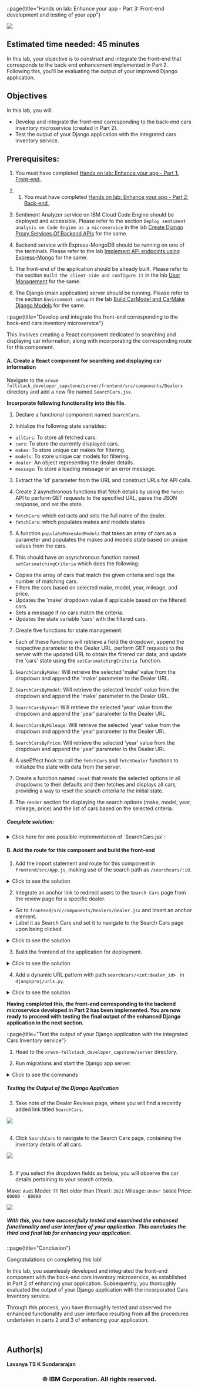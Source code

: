 ::page{title="Hands on lab: Enhance your app - Part 3: Front-end development and testing of your app"}

<img src="https://cf-courses-data.s3.us.cloud-object-storage.appdomain.cloud/IBMSkillsNetwork-PY0221EN-Coursera/images/SN-logo-stacked-small.png">

## Estimated time needed: 45 minutes

In this lab, your objective is to construct and integrate the front-end that corresponds to the back-end enhancement implemented in Part 2. Following this, you'll be evaluating the output of your improved Django application.

## Objectives

In this lab, you will:
- Develop and integrate the front-end corresponding to the back-end cars inventory microservice (created in Part 2).
- Test the output of your Django application with the integrated cars inventory service.

## Prerequisites:

1. You must have completed <a href="https://github.com/Sklup55/Parts1-2-3-Fs_Appl_Dev_Cpstn/blob/master/Part01.md"> Hands on lab: Enhance your app - Part 1: Front-end </a> .

2. 1. You must have completed <a href="https://github.com/Sklup55/Parts1-2-3-Fs_Appl_Dev_Cpstn/blob/master/Part02.md">  Hands on lab: Enhance your app - Part 2: Back-end </a> .

2. Sentiment Analyzer service on IBM Cloud Code Engine should be deployed and accessible. Please refer to the section `Deploy sentiment analysis on Code Engine as a microservice` in the lab [Create Django Proxy Services Of Backend APIs](https://cf-courses-data.s3.us.cloud-object-storage.appdomain.cloud/IBMSkillsNetwork-CD0321EN-Coursera/labs/v2/m3/DjangoProxy.md.html) for the same.

3. Backend service with Express-MongoDB should be running on one of the terminals. Please refer to the lab [Implement API endpoints using Express-Mongo](https://cf-courses-data.s3.us.cloud-object-storage.appdomain.cloud/IBMSkillsNetwork-CD0321EN-Coursera/labs/v2/m3/BackendServices_Mongo.md.html) for the same.

4. The front-end of the application should be already built. Please refer to the section `Build the client-side and configure it` in the lab [User Management](https://cf-courses-data.s3.us.cloud-object-storage.appdomain.cloud/IBMSkillsNetwork-CD0321EN-Coursera/labs/v2/m2/UserManagement.md.html) for the same.

5. The Django (main application) server should be running. Please refer to the section `Environment setup` in the lab [Build CarModel and CarMake Django Models](https://cf-courses-data.s3.us.cloud-object-storage.appdomain.cloud/IBMSkillsNetwork-CD0321EN-Coursera/labs/v2/m3/BackendServices_Django.md.html) for the same.


::page{title="Develop and integrate the front-end corresponding to the back-end cars inventory microservice"}

This involves creating a React component dedicated to searching and displaying car information, along with incorporating the corresponding route for this component.

#### A. Create a React component for searching and displaying car information

Navigate to the `xrwvm-fullstack_developer_capstone/server/frontend/src/components/Dealers` directory and add a new file named `SearchCars.jsx`.

**Incorporate following functionality into this file.**

1. Declare a functional component named `SearchCars`.

2. Initialize the following state variables:
- `allCars`: To store all fetched cars.
- `cars`: To store the currently displayed cars.
- `makes`: To store unique car makes for filtering.
- `models`: To store unique car models for filtering.
- `dealer`: An object representing the dealer details.
- `message`: To store a loading message or an error message.

3. Extract the \'id\' parameter from the URL and construct URLs for API calls.

4. Create 2 asynchronous functions that fetch details by using the `fetch` API to perform GET requests to the specified URL, parse the JSON response, and set the state.

- `fetchCars`: which extracts and sets the full name of the dealer.
- `fetchCars`: which populates makes and models states

5. A function `populateMakesAndModels` that takes an array of cars as a parameter and populates the makes and models state based on unique values from the cars.

6. This should have an asynchronous function named `setCarsmatchingCriteria` which does the following:

- Copies the array of cars that match the given criteria and logs the number of matching cars.
- Filters the cars based on selected make, model, year, mileage, and price.
- Updates the \'make\' dropdown value if applicable based on the filtered cars.
- Sets a message if no cars match the criteria.
- Updates the state variable \'cars\' with the filtered cars.

7. Create five functions for state management:

- Each of these functions will retrieve a field the dropdown, append the respective parameter to the Dealer URL, perform GET requests to the server with the updated URL to obtain the filtered car data, and update the 'cars' state using the `setCarsmatchingCriteria `function.

1. `SearchCarsByMake:` Will retreive the selected \'make\' value from the dropdown and append the \'make\' parameter to the Dealer URL.
2. `SearchCarsByModel`: Will retrieve the selected \'model\' value from the dropdown and append the \'make\' parameter to the Dealer URL.
3. `SearchCarsByYear`: Will retrieve the selected \'year\' value from the dropdown and append the \'year\' parameter to the Dealer URL.
4. `SearchCarsByMileage`: Will retrieve the selected \'year\' value from the dropdown and append the \'year\' parameter to the Dealer URL.
5. `SearchCarsByPrice`: Will retrieve the selected \'year\' value from the dropdown and append the \'year\' parameter to the Dealer URL.

8. A useEffect hook to call the `fetchCars` and `fetchDealer` functions to initialize the state with data from the server.

9. Create a function named `reset` that resets the selected options in all dropdowns to their defaults and then fetches and displays all cars, providing a way to reset the search criteria to the initial state.

10. The `render` section for displaying the search options (make, model, year, mileage, price) and the list of cars based on the selected criteria.

##### Complete solution:

<details>
	
<summary> Click here for one possible implementation of `SearchCars.jsx`: </summary>

```
import React, { useState, useEffect } from 'react';
import { useParams } from 'react-router-dom';
import Header from '../Header/Header';

const SearchCars = () => {
  const [allCars, setAllCars] = useState([]);
  const [cars, setCars] = useState([]);
  const [makes, setMakes] = useState([]);
  const [models, setModels] = useState([]);
  const [dealer, setDealer] = useState({"full_name":""});
  const [message, setMessage] = useState("Loading Cars....");
  const { id } = useParams();


  let dealer_url = `/djangoapp/get_inventory/${id}`;

  let fetch_url = `/djangoapp/dealer/${id}`;
  
  const fetchDealer = async ()=>{
    const res = await fetch(fetch_url, {
      method: "GET"
    });
    const retobj = await res.json();
    if(retobj.status === 200) {
      let dealer = retobj.dealer;
      setDealer({"full_name":dealer[0].full_name})
    }
  }

  const populateMakesAndModels = (cars)=>{
    let tmpmakes = []
    let tmpmodels = []
    cars.forEach((car)=>{
      tmpmakes.push(car.make)
      tmpmodels.push(car.model)
    })
    setMakes(Array.from(new Set(tmpmakes)));
    setModels(Array.from(new Set(tmpmodels)));
  }
    

  const fetchCars = async ()=>{
    const res = await fetch(dealer_url, {
      method: "GET"
    });
    const retobj = await res.json();
    
    if(retobj.status === 200) {
      let cars = Array.from(retobj.cars)
      setCars(cars);
      setAllCars(cars);
      populateMakesAndModels(cars);
    }
  }

  const setCarsmatchingCriteria = async(matching_cars)=>{
    let cars = Array.from(matching_cars)
    console.log("Number of matching cars "+cars.length);

    let makeIdx = document.getElementById('make').selectedIndex;
    let modelIdx = document.getElementById('model').selectedIndex;
    let yearIdx = document.getElementById('year').selectedIndex;
    let mileageIdx = document.getElementById('mileage').selectedIndex;
    let priceIdx = document.getElementById('price').selectedIndex;

    if(makeIdx !== 0) {
      let currmake = document.getElementById('make').value;
      cars = cars.filter(car => car.make === currmake);
    }
    if(modelIdx !== 0) {
      let currmodel = document.getElementById('model').value;
      cars = cars.filter(car => car.model === currmodel);
      if(cars.length !== 0) {
        document.getElementById('make').value = cars[0].make;
      }
    }

    if(yearIdx !== 0) {
      let curryear = document.getElementById('year').value;
      cars = cars.filter(car => car.year >= curryear);
      if(cars.length !== 0) {
        document.getElementById('make').value = cars[0].make;
      }
    }

    if(mileageIdx !== 0) {
      let currmileage = parseInt(document.getElementById('mileage').value);
      if(currmileage === 50000) {
        cars = cars.filter(car => car.mileage <= currmileage);
      } else if (currmileage === 100000){
        cars = cars.filter(car => car.mileage <= currmileage && car.mileage > 50000);
      } else if (currmileage === 150000){
        cars = cars.filter(car => car.mileage <= currmileage && car.mileage > 100000);
      } else if (currmileage === 200000){
        cars = cars.filter(car => car.mileage <= currmileage && car.mileage > 150000);
      } else {
        cars = cars.filter(car => car.mileage > 200000);
      }
    }

    if(priceIdx !== 0) {
      let currprice = parseInt(document.getElementById('price').value);
      if(currprice === 20000) {
        cars = cars.filter(car => car.price <= currprice);
      } else if (currprice === 40000){
        cars = cars.filter(car => car.price <= currprice && car.price > 20000);
      } else if (currprice === 60000){
        cars = cars.filter(car => car.price <= currprice && car.price > 40000);
      } else if (currprice === 80000){
        cars = cars.filter(car => car.price <= currprice && car.price > 60000);
      } else {
        cars = cars.filter(car => car.price > 80000);
      }
    }

    if(cars.length === 0) {
      setMessage("No cars found matching criteria");
    }
    setCars(cars);
  }
  let SearchCarsByMake = async ()=> {
    let make = document.getElementById("make").value;
    dealer_url = dealer_url + "?make="+make;

    const res = await fetch(dealer_url, {
        method: 'GET',
        headers: {
          'Content-Type': 'application/json',
        }})

      const retobj = await res.json();
      
      if(retobj.status === 200) {
        setCarsmatchingCriteria(retobj.cars);
      }
  }

   let SearchCarsByModel = async ()=> {
    let model = document.getElementById("model").value;
    dealer_url = dealer_url + "?model="+model;

    const res = await fetch(dealer_url, {
        method: 'GET',
        headers: {
          'Content-Type': 'application/json',
        }})

      const retobj = await res.json();
      
      if(retobj.status === 200) {
        setCarsmatchingCriteria(retobj.cars);
      }
  }

  let SearchCarsByYear = async ()=> {
    let year = document.getElementById("year").value;
    dealer_url = dealer_url + "?year="+year;

    const res = await fetch(dealer_url, {
        method: 'GET',
        headers: {
          'Content-Type': 'application/json',
        }})

      const retobj = await res.json();
      
      if(retobj.status === 200) {
        setCarsmatchingCriteria(retobj.cars);
      }
  }

  let SearchCarsByMileage = async ()=> {
    
    let mileage = document.getElementById("mileage").value;
    dealer_url = dealer_url + "?mileage="+mileage;

    const res = await fetch(dealer_url, {
        method: 'GET',
        headers: {
          'Content-Type': 'application/json',
        }})

      const retobj = await res.json();
      
      if(retobj.status === 200) {
        setCarsmatchingCriteria(retobj.cars);
      }
  }


  let SearchCarsByPrice = async ()=> {
    let price = document.getElementById("price").value;
    dealer_url = dealer_url + "?price="+price;

    const res = await fetch(dealer_url, {
        method: 'GET',
        headers: {
          'Content-Type': 'application/json',
        }})

      const retobj = await res.json();
      
      if(retobj.status === 200) {
        setCarsmatchingCriteria(retobj.cars);
      }
  }

  const reset = ()=>{
    const selectElements = document.querySelectorAll('select');

    selectElements.forEach((select) => {
      select.selectedIndex = 0;
    });  
    fetchCars();
  }
  

  useEffect(() => {
    fetchCars();
    fetchDealer();
  },[]); 

  return (
    <div>
      <Header />
      <h1 style={{ marginBottom: '20px'}}>Cars at {dealer.full_name}</h1>
      <div>
      <span style={{ marginLeft: '10px', paddingLeft: '10px'}}>Make</span>
      <select style={{ marginLeft: '10px', marginRight: '10px' ,paddingLeft: '10px', borderRadius :'10px'}} name="make" id="make" onChange={SearchCarsByMake}>
        {makes.length === 0 ? (
          <option value=''>No data found</option>
        ):(
          <>
          <option disabled defaultValue> -- All -- </option>
          {makes.map((make, index) => (
            <option key={index} value={make}>
              {make}
            </option>
          ))}
        </>
        )        
        }
      </select>
      <span style={{ marginLeft: '10px', paddingLeft: '10px'}}>Model</span>
      <select style={{ marginLeft: '10px', marginRight: '10px' ,paddingLeft: '10px', borderRadius :'10px'}} name="model" id="model" onChange={SearchCarsByModel}>
      {models.length === 0 ? (
        <option value=''>No data found</option>
      ) : (
        <>
          <option disabled defaultValue> -- All -- </option>
          {models.map((model, index) => (
            <option key={index} value={model}>
              {model}
            </option>
          ))}
        </>
      )}      
      </select>
      <span style={{ marginLeft: '10px', paddingLeft: '10px'}}>Not older than</span>
      <select style={{ marginLeft: '10px', marginRight: '10px' ,paddingLeft: '10px', borderRadius :'10px'}} name="year" id="year" onChange={SearchCarsByYear}>
          <option disabled selected value> -- select an option -- </option>
          <option value='2024'>2024</option>
          <option value='2023'>2023</option>
          <option value='2022'>2022</option>
          <option value='2021'>2021</option>
          <option value='2020'>2020</option>
      </select>
      <span style={{ marginLeft: '10px', paddingLeft: '10px'}}>Mileage</span>
      <select style={{ marginLeft: '10px', marginRight: '10px' ,paddingLeft: '10px', borderRadius :'10px'}} name="mileage" id="mileage" onChange={SearchCarsByMileage}>
          <option disabled selected value> -- select an option -- </option>
          <option value='50000'>Under 50000</option>
          <option value='100000'>50000 - 100000</option>
          <option value='150000'>100000 - 150000</option>
          <option value='200000'>150000 - 200000</option>
          <option value='200001'>Over 200000</option>
      </select>
      <span style={{ marginLeft: '10px', paddingLeft: '10px'}}>Price</span>
      <select style={{ marginLeft: '10px', marginRight: '10px' ,paddingLeft: '10px', borderRadius :'10px'}} name="price" id="price" onChange={SearchCarsByPrice}>
          <option disabled selected value> -- select an option -- </option>
          <option value='20000'>Under 20000</option>
          <option value='40000'>20000 - 40000</option>
          <option value='60000'>40000 - 60000</option>
          <option value='80000'>60000 - 80000</option>
          <option value='80001'>Over 80000</option>
      </select>

      <button style={{marginLeft: '10px', paddingLeft: '10px'}} onClick={reset}>Reset</button>

      </div>


      <div style={{ marginLeft: '10px', marginRight: '10px' , marginTop: '20px'}} >
        {cars.length === 0 ? (
          <p style={{ marginLeft: '10px', marginRight: '10px', marginTop: '20px' }}>{message}</p>
        ) : (
          <div>
            <hr/>
            {cars.map((car) => (
              <div>
              <div key={car._id}>
                <h3>{car.make} {car.model}</h3>
                <p>Year: {car.year}</p>
                <p>Mileage: {car.mileage}</p>
                <p>Price: {car.price}</p>
              </div>
              <hr/>
              </div>
            )
        )}

          </div>
        )}
      </div>
    </div>
  );
};

export default SearchCars;
```

</details>


#### B. Add the route for this component and build the front-end

1. Add the import statement and route for this component in `frontend/src/App.js`, making use of the search path as `/searchcars/:id`.

<details>

<summary>Click to see the solution</summary>

Import statement:
```
import SearchCars from "./components/Dealers/SearchCars";	
```

Route:
```
<Route path="/searchcars/:id" element={<SearchCars />} />
```
</details>

	
2. Integrate an anchor link to redirect users to the `Search Cars` page from the review page for a specific dealer.

- Go to `frontend/src/components/Dealers/Dealer.jsx` and insert an anchor element.
- Label it as Search Cars and set it to navigate to the Search Cars page upon being clicked.

<details>

<summary>Click to see the solution</summary>

```
<a href={`/searchcars/${id}`}>SearchCars</a>	
```

</details>

	
3. Build the frontend of the application for deployment.

<details>

<summary>Click to see the solution</summary>

```
npm run build
```
</details>
	
4. Add a dynamic URL pattern with path `searchcars/<int:dealer_id> ` in `djangoproj/urls.py`.
	
<details>
	
<summary>Click to see the solution</summary>

```
path('searchcars/<int:dealer_id>',TemplateView.as_view(template_name="index.html")),	
```

</details>

**Having completed this, the front-end corresponding to the backend microservice developed in Part 2 has been implemented. You are now ready to proceed with testing the final output of the enhanced Django application in the next section.**

::page{title="Test the output of your Django application with the integrated Cars Inventory service"}

1. Head to the `xrwvm-fullstack_developer_capstone/server` directory.

2. Run migrations and start the Django app server.
	
<details>
	
<summary>Click to see the commands</summary>

```
python3 manage.py makemigrations
python3 manage.py migrate --run-syncdb
python3 manage.py runserver
```
</details>
	
##### Testing the Output of the Django Application

3. Take note of the Dealer Reviews page, where you will find a recently added link titled `SearchCars`.

<img src="./images/get_reviews--having_SeacrCars_button.png">	<br><br>
	
4. Click `SearchCars` to navigate to the Search Cars page, containing the inventory details of all cars.
	
<img src="./images/all-cars---app-output.png">	<br><br>

5.  If you select the dropdown fields as below, you will observe the car details pertaining to your search criteria.
	
Make: `Audi`
Model: `TT`
Not older than (Year): `2021`
Mileage: `Under 50000`
Price: `60000 - 80000`

<img src="./images/make%2Cmodel%2Cyr%2Cprice---app-output.png">	
	
##### With this, you have successfully tested and examined the enhanced functionality and user interface of your application. This concludes the third and final lab for enhancing your application.

		

::page{title="Conclusion"}

Congratulations on completing this lab!
	
In this lab, you seamlessly developed and integrated the front-end component with the back-end cars inventory microservice, as established in Part 2 of enhancing your application.
Subsequently, you thoroughly evaluated the output of your Django application with the incorporated Cars Inventory service.
	
Through this process, you have thoroughly tested and observed the enhanced functionality and user interface resulting from all the procedures undertaken in parts 2 and 3 of enhancing your application.


<br>

## Author(s)
**Lavanya TS**
**K Sundararajan**
<br>

<!-- ## Changelog
| Date | Version | Changed by | Change Description |
|------|--------|--------|---------|
| 25-01-2024 | 0.1 | K Sundararajan | Initial version created |
| 29-01-2024 | 0.2 | Gagandeep | Review and formatting |-->

<h3 align="center"> &#169; IBM Corporation. All rights reserved. <h3/>
